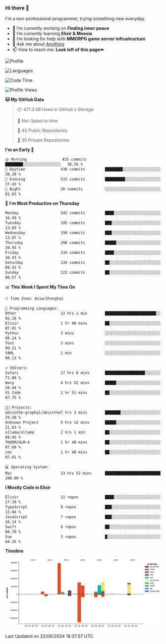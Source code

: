 ### Hi there 👋

I'm a non-professional programmer, trying something new everyday.

<!--
**dyzdyz010/dyzdyz010** is a ✨ _special_ ✨ repository because its `README.md` (this file) appears on your GitHub profile.
-->

- 🔭 I’m currently working on **Finding inner peace**
- 🌱 I’m currently learning **Elixir & Mnesia**
- 🤔 I’m looking for help with **MMORPG game server infrustructure**
- 💬 Ask me about [Anything](https://github.com/dyzdyz010/dyzdyz010/issues)
- 📫 How to reach me: **Look left of this page⬅️**

<!-- - 👯 I’m looking to collaborate on
- 😄 Pronouns: ...
- ⚡ Fun fact: ...
 -->
 
![Profile](https://github-readme-stats.vercel.app/api?username=dyzdyz010&count_private=true&show_icons=true&theme=dracula)

![Languages](https://github-readme-stats.vercel.app/api/top-langs/?username=dyzdyz010&layout=compact&theme=dracula)

<!--START_SECTION:waka-->
![Code Time](http://img.shields.io/badge/Code%20Time-1%2C627%20hrs%2031%20mins-blue)

![Profile Views](http://img.shields.io/badge/Profile%20Views-2-blue)

**🐱 My GitHub Data** 

> 📦 471.3 kB Used in GitHub's Storage 
 > 
> 🚫 Not Opted to Hire
 > 
> 📜 40 Public Repositories 
 > 
> 🔑 30 Private Repositories 
 > 
**I'm an Early 🐤** 

```text
🌞 Morning                435 commits         ████████░░░░░░░░░░░░░░░░░   30.55 % 
🌆 Daytime                430 commits         ████████░░░░░░░░░░░░░░░░░   30.20 % 
🌃 Evening                533 commits         █████████░░░░░░░░░░░░░░░░   37.43 % 
🌙 Night                  26 commits          ░░░░░░░░░░░░░░░░░░░░░░░░░   01.83 % 
```
📅 **I'm Most Productive on Thursday** 

```text
Monday                   242 commits         ████░░░░░░░░░░░░░░░░░░░░░   16.99 % 
Tuesday                  195 commits         ███░░░░░░░░░░░░░░░░░░░░░░   13.69 % 
Wednesday                199 commits         ███░░░░░░░░░░░░░░░░░░░░░░   13.97 % 
Thursday                 298 commits         █████░░░░░░░░░░░░░░░░░░░░   20.93 % 
Friday                   234 commits         ████░░░░░░░░░░░░░░░░░░░░░   16.43 % 
Saturday                 134 commits         ██░░░░░░░░░░░░░░░░░░░░░░░   09.41 % 
Sunday                   122 commits         ██░░░░░░░░░░░░░░░░░░░░░░░   08.57 % 
```


📊 **This Week I Spent My Time On** 

```text
🕑︎ Time Zone: Asia/Shanghai

💬 Programming Languages: 
Other                    22 hrs 1 min        ███████████████████████░░   92.26 % 
Elixir                   1 hr 40 mins        ██░░░░░░░░░░░░░░░░░░░░░░░   07.01 % 
Python                   3 mins              ░░░░░░░░░░░░░░░░░░░░░░░░░   00.24 % 
Text                     3 mins              ░░░░░░░░░░░░░░░░░░░░░░░░░   00.21 % 
YAML                     1 min               ░░░░░░░░░░░░░░░░░░░░░░░░░   00.13 % 

🔥 Editors: 
Safari                   17 hrs 8 mins       ██████████████████░░░░░░░   71.80 % 
Warp                     4 hrs 52 mins       █████░░░░░░░░░░░░░░░░░░░░   20.44 % 
VS Code                  1 hr 51 mins        ██░░░░░░░░░░░░░░░░░░░░░░░   07.75 % 

🐱‍💻 Projects: 
absinthe-graphql/absinthe7 hrs 3 mins        ███████░░░░░░░░░░░░░░░░░░   29.58 % 
Unknown Project          5 hrs 12 mins       █████░░░░░░░░░░░░░░░░░░░░   21.83 % 
ollama/ollama            2 hrs 1 min         ██░░░░░░░░░░░░░░░░░░░░░░░   08.45 % 
THUDM/GLM-4              1 hr 48 mins        ██░░░░░░░░░░░░░░░░░░░░░░░   07.60 % 
cms                      1 hr 40 mins        ██░░░░░░░░░░░░░░░░░░░░░░░   07.01 % 

💻 Operating System: 
Mac                      23 hrs 52 mins      █████████████████████████   100.00 % 
```

**I Mostly Code in Elixir** 

```text
Elixir                   12 repos            ████░░░░░░░░░░░░░░░░░░░░░   17.39 % 
TypeScript               9 repos             ███░░░░░░░░░░░░░░░░░░░░░░   13.04 % 
JavaScript               7 repos             ███░░░░░░░░░░░░░░░░░░░░░░   10.14 % 
Swift                    6 repos             ██░░░░░░░░░░░░░░░░░░░░░░░   08.70 % 
Vue                      3 repos             █░░░░░░░░░░░░░░░░░░░░░░░░   04.35 % 
```



**Timeline**

![Lines of Code chart](https://raw.githubusercontent.com/dyzdyz010/dyzdyz010/master/assets/bar_graph.png)


 Last Updated on 22/06/2024 18:37:57 UTC
<!--END_SECTION:waka-->
